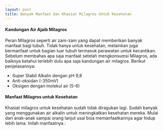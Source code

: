 ```yaml
---
layout: post
title: Banyak Manfaat dan Khasiat Milagros Untuk Kesehatan
---
```


#### Kandungan Air Ajaib Milagros

Peran Milagros seperti air zam-zam yang dapat memberikan banyak manfaat bagi tubuh. 
Tidak hanya untuk kesehatan, melainkan juga bermanfaat untuk bagian luar tubuh termasuk perawatan untuk kecantikan. 
Sebelum membahas apa saja manfaat setelah mengkonsumsi Milagros, ada baiknya ketahui terlebih dulu apa saja kandungan air milagros. 
Berikut penjelasannya:

- Super Stabil Alkalin dengan pH 9,8
- Anti-oksidan (-350mV)
- Oksigen dengan molekul air (5-6)

#### Manfaat Milagros untuk Kesehatan

Khasiat milagros untuk kesehatan sudah tidak diragukan lagi. Sudah banyak yang menggunakan air alkalin untuk meningkatkan kesehatan mereka. Mulai dari anak-anak sampai orang lanjut usai bisa memanfaatkannya agar hidup lebih lama. Inilah manfaatnya :
